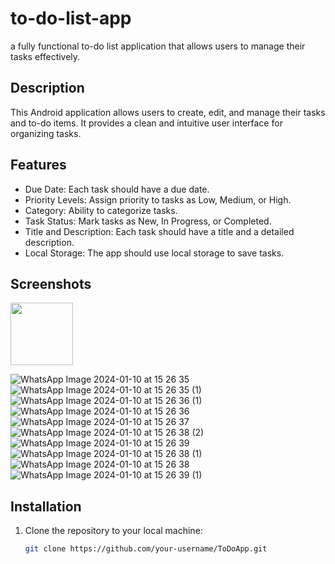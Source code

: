 # to-do-list-app
a fully functional to-do list application that allows users to manage their tasks effectively. 

## Description

This Android application allows users to create, edit, and manage their tasks and to-do items. It provides a clean and intuitive user interface for organizing tasks.

## Features

- Due Date: Each task should have a due date.
- Priority Levels: Assign priority to tasks as Low, Medium, or High.
- Category: Ability to categorize tasks.
- Task Status: Mark tasks as New, In Progress, or Completed.
- Title and Description: Each task should have a title and a detailed description.
- Local Storage: The app should use local storage to save tasks. 

## Screenshots

<img src='https://github.com/Rahul-char/To-Do-list-App/assets/82884697/9375ba5c-dfd6-492a-b96c-b471a6a21f0d.jpg' width='100'>

![WhatsApp Image 2024-01-10 at 15 26 35](https://github.com/Rahul-char/To-Do-list-App/assets/82884697/9375ba5c-dfd6-492a-b96c-b471a6a21f0d.jpg)
![WhatsApp Image 2024-01-10 at 15 26 35 (1)](https://github.com/Rahul-char/To-Do-list-App/assets/82884697/30c3835f-f6b6-45ea-994f-9b0a061b46d0)
![WhatsApp Image 2024-01-10 at 15 26 36 (1)](https://github.com/Rahul-char/To-Do-list-App/assets/82884697/f43f40c8-054d-4050-a7ad-c54658a84f37)
![WhatsApp Image 2024-01-10 at 15 26 36](https://github.com/Rahul-char/To-Do-list-App/assets/82884697/0b8f73ab-2d0a-4f9f-85a4-ecb807c0d009)
![WhatsApp Image 2024-01-10 at 15 26 37](https://github.com/Rahul-char/To-Do-list-App/assets/82884697/fe9d8626-6851-454e-be96-daa9b9097c52)
![WhatsApp Image 2024-01-10 at 15 26 38 (2)](https://github.com/Rahul-char/To-Do-list-App/assets/82884697/d0fdb390-d2c7-4a82-a04d-2e7628044081)
![WhatsApp Image 2024-01-10 at 15 26 39](https://github.com/Rahul-char/To-Do-list-App/assets/82884697/d89d5269-f3e1-4854-aaab-f9b6979f6614)
![WhatsApp Image 2024-01-10 at 15 26 38 (1)](https://github.com/Rahul-char/To-Do-list-App/assets/82884697/96e549eb-841d-4bda-b807-5aa97cd99e4f)
![WhatsApp Image 2024-01-10 at 15 26 38](https://github.com/Rahul-char/To-Do-list-App/assets/82884697/9cba979f-d0d4-4c42-9f0a-f34060ded60d)
![WhatsApp Image 2024-01-10 at 15 26 39 (1)](https://github.com/Rahul-char/To-Do-list-App/assets/82884697/fe2674e9-0e52-411a-8c03-cee815dbdf1c)



## Installation

1. Clone the repository to your local machine:

   ```bash
   git clone https://github.com/your-username/ToDoApp.git

